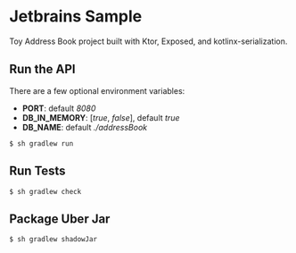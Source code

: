 # Jetbrains Sample

Toy Address Book project built with Ktor, Exposed, and kotlinx-serialization.

## Run the API

There are a few optional environment variables:
- **PORT**: default *8080*
- **DB_IN_MEMORY**: [*true*, *false*], default *true*
- **DB_NAME**: default *./addressBook*

```shell
$ sh gradlew run
```

## Run Tests

```shell
$ sh gradlew check
```

## Package Uber Jar

```shell
$ sh gradlew shadowJar
```